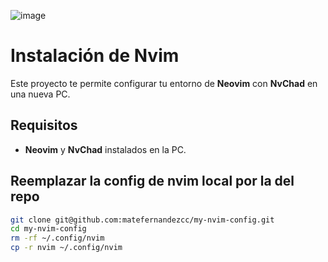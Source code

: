 ![image](https://cdn.thenewstack.io/media/2025/03/53f8c39d-novim-1024x768.jpg)
# Instalación de Nvim
Este proyecto te permite configurar tu entorno de **Neovim** con **NvChad** en una nueva PC.

## Requisitos

- **Neovim** y **NvChad** instalados en la PC.

## Reemplazar la config de nvim local por la del repo
```bash
git clone git@github.com:matefernandezcc/my-nvim-config.git
cd my-nvim-config
rm -rf ~/.config/nvim
cp -r nvim ~/.config/nvim 
```
